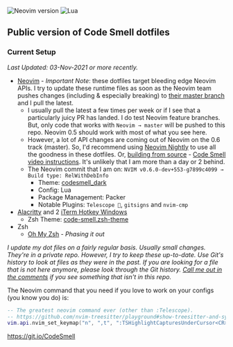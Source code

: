 ![Neovim version](https://img.shields.io/badge/Neovim-0.6.x-57A143?style=plastic&logo=neovim)
![Lua](https://img.shields.io/badge/lua-%232C2D72.svg?style=plastic&logo=lua&logoColor=white)
## Public version of Code Smell dotfiles

### Current Setup 
_Last Updated: 03-Nov-2021 or more recently._
- [Neovim](https://neovim.io/) - _Important Note_: these dotfiles target bleeding edge Neovim APIs. I try to update these runtime files as soon as the Neovim team pushes changes (including & especially breaking) to [their master branch](https://github.com/neovim/neovim/commits/master) and I pull the latest. 
  - I usually pull the latest a few times per week or if I see that a particularly juicy PR has landed. I do test Neovim feature branches. But, only code that works with `Neovim → master` will be pushed to this repo. Neovim 0.5 should work with most of what you see here. 
  - However, a lot of API changes are coming out of Neovim on the 0.6 track (master). So, I'd recommend using [Neovim Nightly](https://github.com/neovim/neovim/releases/tag/nightly) to use all the goodness in these dotfiles. Or, [building from source](https://github.com/neovim/neovim#install-from-source) - [Code Smell video instructions](https://youtu.be/wep2_b_QU7Q). It's unlikely that I am more than a day or 2 behind. 
  - The Neovim commit that I am on: `NVIM v0.6.0-dev+553-g7899c4099 → Build type: RelWithDebInfo`
	- Theme: [codesmell_dark](https://github.com/whatsthatsmell/codesmell_dark.vim)
	- Config: Lua
	- Package Management: Packer
	- Notable Plugins: `Telescope 🔭`, `gitsigns` and `nvim-cmp`
- [Alacritty](https://github.com/alacritty/alacritty) and 2 [iTerm Hotkey Windows](https://www.iterm2.com/)
    - Zsh Theme: [code-smell.zsh-theme](https://github.com/whatsthatsmell/dots/blob/master/public%20dots/zsh/code-smell.zsh-theme)
- Zsh  
    - [Oh My Zsh](https://ohmyz.sh/) - _Phasing it out_

_I update my dot files on a fairly regular basis. Usually small changes. They're in a private repo. However, I try to keep _these_ up-to-date. Use Git's history to look at files as they were in the past. If you are looking for a file that is not here anymore, please look through the Git history. [Call me out in the comments](https://www.youtube.com/CodeSmell) if you see something that isn't in this repo._

The Neovim command that you need if you love to work on your configs (you know you do) is:
```lua
-- The greatest neovim command ever (other than :Telescope).
-- https://github.com/nvim-treesitter/playground#show-treesitter-and-syntax-highlight-groups-under-the-cursor
vim.api.nvim_set_keymap("n", ",t", ":TSHighlightCapturesUnderCursor<CR>", { noremap = true, silent = true })
```

https://git.io/CodeSmell
